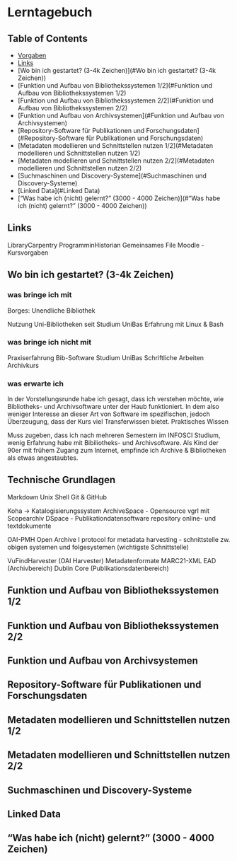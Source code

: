 # Lerntagebuch


## Table of Contents
- [Vorgaben](#Vorgaben)
- [Links](#Links)
- [Wo bin ich gestartet? (3-4k Zeichen)](#Wo bin ich gestartet? (3-4k Zeichen))
- [Funktion und Aufbau von Bibliothekssystemen 1/2](#Funktion und Aufbau von Bibliothekssystemen 1/2)
- [Funktion und Aufbau von Bibliothekssystemen 2/2](#Funktion und Aufbau von Bibliothekssystemen 2/2)
- [Funktion und Aufbau von Archivsystemen](#Funktion und Aufbau von Archivsystemen)
- [Repository-Software für Publikationen und Forschungsdaten](#Repository-Software für Publikationen und Forschungsdaten)
- [Metadaten modellieren und Schnittstellen nutzen 1/2](#Metadaten modellieren und Schnittstellen nutzen 1/2)
- [Metadaten modellieren und Schnittstellen nutzen 2/2](#Metadaten modellieren und Schnittstellen nutzen 2/2)
- [Suchmaschinen und Discovery-Systeme](#Suchmaschinen und Discovery-Systeme)
- [Linked Data](#Linked Data)
- [“Was habe ich (nicht) gelernt?” (3000 - 4000 Zeichen)](#“Was habe ich (nicht) gelernt?” (3000 - 4000 Zeichen))


## Links
LibraryCarpentry
ProgramminHistorian
Gemeinsames File
Moodle - Kursvorgaben


## Wo bin ich gestartet? (3-4k Zeichen)
### was bringe ich mit
Borges: Unendliche Bibliothek

Nutzung Uni-Bibliotheken seit Studium UniBas
Erfahrung mit Linux & Bash	

### was bringe ich nicht mit
Praxiserfahrung Bib-Software
Studium UniBas
Schriftliche Arbeiten
Archivkurs



### was erwarte ich
In der Vorstellungsrunde habe ich gesagt, dass ich verstehen möchte, wie Bibliotheks- und Archivsoftware unter der Haub funktioniert. 
In dem also weniger Interesse an dieser Art von Software im spezifischen, jedoch Überzeugung, dass der Kurs viel Transferwissen bietet.
Praktisches Wissen

Muss zugeben, dass ich nach mehreren Semestern im INFOSCI Studium, wenig Erfahrung habe mit Bibiliotheks- und Archivsoftware. Als Kind der 90er mit frühem Zugang zum Internet, empfinde ich Archive & Bibliotheken als etwas angestaubtes. 


## Technische Grundlagen
Markdown
Unix Shell
Git & GitHub

Koha -> Katalogisierungssystem
ArchiveSpace - Opensource vgrl mit Scopearchiv
DSpace - Publikationdatensoftware repository online- und textdokumente

OAI-PMH Open Archive I protocol for metadata harvesting  - schnittstelle zw. obigen systemen und folgesystemen (wichtigste Schnittstelle)

VuFindHarvester (OAI Harvester)
Metadatenformate
MARC21-XML 
EAD (Archivbereich)
Dublin Core (Publikationsdatenbereich)


## Funktion und Aufbau von Bibliothekssystemen 1/2
## Funktion und Aufbau von Bibliothekssystemen 2/2
## Funktion und Aufbau von Archivsystemen
## Repository-Software für Publikationen und Forschungsdaten
## Metadaten modellieren und Schnittstellen nutzen 1/2
## Metadaten modellieren und Schnittstellen nutzen 2/2
## Suchmaschinen und Discovery-Systeme
## Linked Data
## “Was habe ich (nicht) gelernt?” (3000 - 4000 Zeichen)





